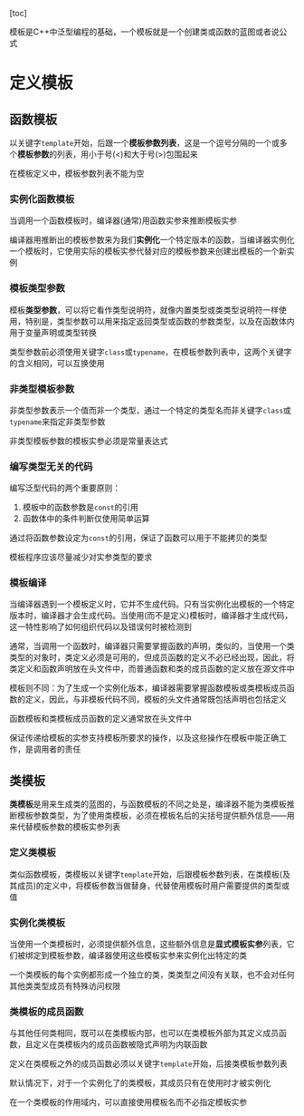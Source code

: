 [toc]

模板是C++中泛型编程的基础，一个模板就是一个创建类或函数的蓝图或者说公式

# 定义模板
## 函数模板
以关键字`template`开始，后跟一个**模板参数列表**，这是一个逗号分隔的一个或多个**模板参数**的列表，用小于号(<)和大于号(>)包围起来

在模板定义中，模板参数列表不能为空

### 实例化函数模板
当调用一个函数模板时，编译器(通常)用函数实参来推断模板实参

编译器用推断出的模板参数来为我们**实例化**一个特定版本的函数，当编译器实例化一个模板时，它使用实际的模板实参代替对应的模板参数来创建出模板的一个新实例

### 模板类型参数
模板**类型参数**，可以将它看作类型说明符，就像内置类型或类类型说明符一样使用，特别是，类型参数可以用来指定返回类型或函数的参数类型，以及在函数体内用于变量声明或类型转换

类型参数前必须使用关键字`class`或`typename`，在模板参数列表中，这两个关键字的含义相同，可以互换使用

### 非类型模板参数
非类型参数表示一个值而非一个类型，通过一个特定的类型名而非关键字`class`或`typename`来指定非类型参数

非类型模板参数的模板实参必须是常量表达式

### 编写类型无关的代码
编写泛型代码的两个重要原则：
1. 模板中的函数参数是`const`的引用
2. 函数体中的条件判断仅使用简单运算

通过将函数参数设定为`const`的引用，保证了函数可以用于不能拷贝的类型

模板程序应该尽量减少对实参类型的要求

### 模板编译
当编译器遇到一个模板定义时，它并不生成代码。只有当实例化出模板的一个特定版本时，编译器才会生成代码。当使用(而不是定义)模板时，编译器才生成代码，这一特性影响了如何组织代码以及错误何时被检测到

通常，当调用一个函数时，编译器只需要掌握函数的声明，类似的，当使用一个类类型的对象时，类定义必须是可用的，但成员函数的定义不必已经出现，因此，将类定义和函数声明放在头文件中，而普通函数和类的成员函数的定义放在源文件中

模板则不同：为了生成一个实例化版本，编译器需要掌握函数模板或类模板成员函数的定义，因此，与非模板代码不同，模板的头文件通常既包括声明也包括定义

函数模板和类模板成员函数的定义通常放在头文件中

保证传递给模板的实参支持模板所要求的操作，以及这些操作在模板中能正确工作，是调用者的责任

## 类模板
**类模板**是用来生成类的蓝图的，与函数模板的不同之处是，编译器不能为类模板推断模板参数类型，为了使用类模板，必须在模板名后的尖括号提供额外信息——用来代替模板参数的模板实参列表

### 定义类模板
类似函数模板，类模板以关键字`template`开始，后跟模板参数列表，在类模板(及其成员)的定义中，将模板参数当做替身，代替使用模板时用户需要提供的类型或值

### 实例化类模板
当使用一个类模板时，必须提供额外信息，这些额外信息是**显式模板实参**列表，它们被绑定到模板参数，编译器使用这些模板实参来实例化出特定的类

一个类模板的每个实例都形成一个独立的类，类类型之间没有关联，也不会对任何其他类类型成员有特殊访问权限

### 类模板的成员函数
与其他任何类相同，既可以在类模板内部，也可以在类模板外部为其定义成员函数，且定义在类模板内的成员函数被隐式声明为内联函数

定义在类模板之外的成员函数必须以关键字`template`开始，后接类模板参数列表

默认情况下，对于一个实例化了的类模板，其成员只有在使用时才被实例化

在一个类模板的作用域内，可以直接使用模板名而不必指定模板实参


